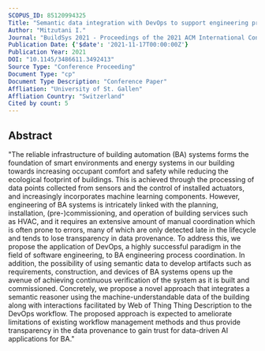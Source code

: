 ```yaml
---
SCOPUS_ID: 85120994325
Title: "Semantic data integration with DevOps to support engineering process of intelligent building automation systems"
Author: "Mitzutani I."
Journal: "BuildSys 2021 - Proceedings of the 2021 ACM International Conference on Systems for Energy-Efficient Built Environments"
Publication Date: {'$date': '2021-11-17T00:00:00Z'}
Publication Year: 2021
DOI: "10.1145/3486611.3492413"
Source Type: "Conference Proceeding"
Document Type: "cp"
Document Type Description: "Conference Paper"
Affliation: "University of St. Gallen"
Affliation Country: "Switzerland"
Cited by count: 5
---
```


## Abstract
"The reliable infrastructure of building automation (BA) systems forms the foundation of smart environments and energy systems in our building towards increasing occupant comfort and safety while reducing the ecological footprint of buildings. This is achieved through the processing of data points collected from sensors and the control of installed actuators, and increasingly incorporates machine learning components. However, engineering of BA systems is intricately linked with the planning, installation, (pre-)commissioning, and operation of building services such as HVAC, and it requires an extensive amount of manual coordination which is often prone to errors, many of which are only detected late in the lifecycle and tends to lose transparency in data provenance. To address this, we propose the application of DevOps, a highly successful paradigm in the field of software engineering, to BA engineering process coordination. In addition, the possibility of using semantic data to develop artifacts such as requirements, construction, and devices of BA systems opens up the avenue of achieving continuous verification of the system as it is built and commissioned. Concretely, we propose a novel approach that integrates a semantic reasoner using the machine-understandable data of the building along with interactions facilitated by Web of Thing Thing Description to the DevOps workflow. The proposed approach is expected to ameliorate limitations of existing workflow management methods and thus provide transparency in the data provenance to gain trust for data-driven AI applications for BA."
